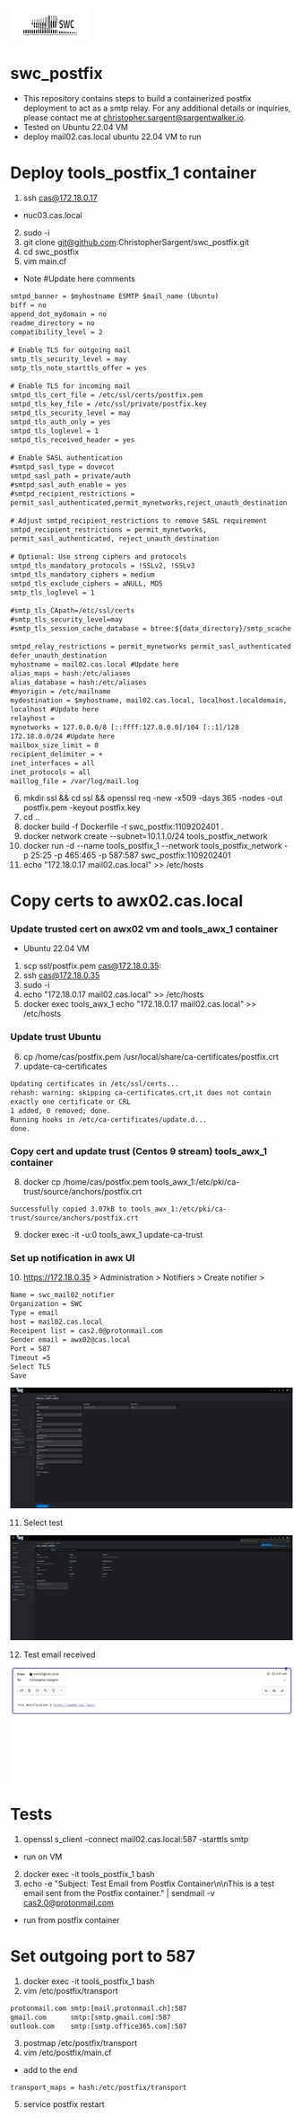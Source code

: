 ![alt text](swclogo.jpg)
# swc_postfix
* This repository contains steps to build a containerized postfix deployment to act as a smtp relay. For any additional details or inquiries, please contact me at christopher.sargent@sargentwalker.io.
* Tested on Ubuntu 22.04 VM
* deploy mail02.cas.local ubuntu 22.04 VM to run 

# Deploy tools_postfix_1 container
1. ssh cas@172.18.0.17
* nuc03.cas.local
2. sudo -i
3. git clone git@github.com:ChristopherSargent/swc_postfix.git
4. cd swc_postfix
5. vim main.cf
* Note #Update here comments
```
smtpd_banner = $myhostname ESMTP $mail_name (Ubuntu)
biff = no
append_dot_mydomain = no
readme_directory = no
compatibility_level = 2

# Enable TLS for outgoing mail
smtp_tls_security_level = may
smtp_tls_note_starttls_offer = yes

# Enable TLS for incoming mail
smtpd_tls_cert_file = /etc/ssl/certs/postfix.pem
smtpd_tls_key_file = /etc/ssl/private/postfix.key
smtpd_tls_security_level = may
smtpd_tls_auth_only = yes
smtpd_tls_loglevel = 1
smtpd_tls_received_header = yes

# Enable SASL authentication
#smtpd_sasl_type = dovecot
smtpd_sasl_path = private/auth
#smtpd_sasl_auth_enable = yes
#smtpd_recipient_restrictions = permit_sasl_authenticated,permit_mynetworks,reject_unauth_destination

# Adjust smtpd_recipient_restrictions to remove SASL requirement
smtpd_recipient_restrictions = permit_mynetworks, permit_sasl_authenticated, reject_unauth_destination

# Optional: Use strong ciphers and protocols
smtpd_tls_mandatory_protocols = !SSLv2, !SSLv3
smtpd_tls_mandatory_ciphers = medium
smtpd_tls_exclude_ciphers = aNULL, MD5
smtp_tls_loglevel = 1

#smtp_tls_CApath=/etc/ssl/certs
#smtp_tls_security_level=may
#smtp_tls_session_cache_database = btree:${data_directory}/smtp_scache

smtpd_relay_restrictions = permit_mynetworks permit_sasl_authenticated defer_unauth_destination
myhostname = mail02.cas.local #Update here
alias_maps = hash:/etc/aliases
alias_database = hash:/etc/aliases
#myorigin = /etc/mailname
mydestination = $myhostname, mail02.cas.local, localhost.localdomain, localhost #Update here
relayhost =
mynetworks = 127.0.0.0/8 [::ffff:127.0.0.0]/104 [::1]/128 172.18.0.0/24 #Update here
mailbox_size_limit = 0
recipient_delimiter = +
inet_interfaces = all
inet_protocols = all
maillog_file = /var/log/mail.log
```
6. mkdir ssl && cd ssl && openssl req -new -x509 -days 365 -nodes -out postfix.pem -keyout postfix.key
7. cd ..
8. docker build -f Dockerfile -t swc_postfix:1109202401 .
9. docker network create --subnet=10.1.1.0/24 tools_postfix_network
10. docker run -d --name tools_postfix_1 --network tools_postfix_network -p 25:25 -p 465:465 -p 587:587 swc_postfix:1109202401
11. echo "172.18.0.17 mail02.cas.local" >> /etc/hosts

# Copy certs to awx02.cas.local

### Update trusted cert on awx02 vm and tools_awx_1 container
* Ubuntu 22.04 VM
1. scp ssl/postfix.pem cas@172.18.0.35:
2. ssh cas@172.18.0.35
3. sudo -i 
4. echo "172.18.0.17 mail02.cas.local" >> /etc/hosts
5. docker exec tools_awx_1 echo "172.18.0.17 mail02.cas.local" >> /etc/hosts
### Update trust Ubuntu
6. cp /home/cas/postfix.pem /usr/local/share/ca-certificates/postfix.crt
7. update-ca-certificates
```
Updating certificates in /etc/ssl/certs...
rehash: warning: skipping ca-certificates.crt,it does not contain exactly one certificate or CRL
1 added, 0 removed; done.
Running hooks in /etc/ca-certificates/update.d...
done.
```
### Copy cert and update trust (Centos 9 stream) tools_awx_1 container
8. docker cp /home/cas/postfix.pem  tools_awx_1:/etc/pki/ca-trust/source/anchors/postfix.crt
```
Successfully copied 3.07kB to tools_awx_1:/etc/pki/ca-trust/source/anchors/postfix.crt
```
9. docker exec -it -u:0 tools_awx_1 update-ca-trust

### Set up notification in awx UI
10. https://172.18.0.35 > Administration > Notifiers > Create notifier > 
```
Name = swc_mail02_notifier
Organization = SWC
Type = email
host = mail02.cas.local
Receipent list = cas2.0@protonmail.com
Sender email = awx02@cas.local
Port = 587
Timeout =5 
Select TLS
Save
```

![Screenshot](resources/awx02notifier.png)

11. Select test

![Screenshot](resources/awx02test.png)

12. Test email received

![Screenshot](resources/awx02testemail.png)

# Tests
1. openssl s_client -connect mail02.cas.local:587 -starttls smtp
* run on VM
2. docker exec -it tools_postfix_1 bash
3. echo -e "Subject: Test Email from Postfix Container\n\nThis is a test email sent from the Postfix container." | sendmail -v cas2.0@protonmail.com
* run from postfix container

# Set outgoing port to 587
1. docker exec -it tools_postfix_1 bash
2. vim /etc/postfix/transport
```
protonmail.com smtp:[mail.protonmail.ch]:587
gmail.com      smtp:[smtp.gmail.com]:587
outlook.com    smtp:[smtp.office365.com]:587
```
3. postmap /etc/postfix/transport
4. vim /etc/postfix/main.cf
* add to the end
```
transport_maps = hash:/etc/postfix/transport
```
5. service postfix restart